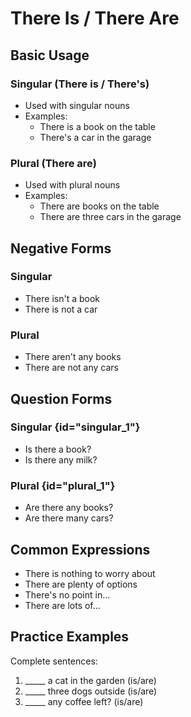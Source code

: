 # There Is / There Are

## Basic Usage
### Singular (There is / There's)
- Used with singular nouns
- Examples:
  - There is a book on the table
  - There's a car in the garage

### Plural (There are)
- Used with plural nouns
- Examples:
  - There are books on the table
  - There are three cars in the garage

## Negative Forms
### Singular
- There isn't a book
- There is not a car

### Plural
- There aren't any books
- There are not any cars

## Question Forms
### Singular {id="singular_1"}
- Is there a book?
- Is there any milk?

### Plural {id="plural_1"}
- Are there any books?
- Are there many cars?

## Common Expressions
- There is nothing to worry about
- There are plenty of options
- There's no point in...
- There are lots of...

## Practice Examples
Complete sentences:
1. _____ a cat in the garden (is/are)
2. _____ three dogs outside (is/are)
3. _____ any coffee left? (is/are)

